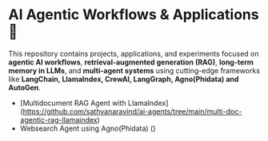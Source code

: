 # AI Agentic Workflows & Applications 🚀

This repository contains projects, applications, and experiments focused on **agentic AI workflows**, **retrieval-augmented generation (RAG)**, **long-term memory in LLMs**, and **multi-agent systems** using cutting-edge frameworks like **LangChain, LlamaIndex, CrewAI, LangGraph, Agno(Phidata) and AutoGen**.


- [Multidocument RAG Agent with LlamaIndex] (https://github.com/sathyanaravind/ai-agents/tree/main/multi-doc-agentic-rag-llamaindex)
- Websearch Agent using Agno(Phidata) ()
